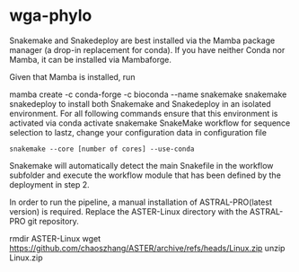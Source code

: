 # wga-phylo
Snakemake and Snakedeploy are best installed via the Mamba package manager (a drop-in replacement for conda). If you have neither Conda nor Mamba, it can be installed via Mambaforge. 

Given that Mamba is installed, run

mamba create -c conda-forge -c bioconda --name snakemake snakemake snakedeploy
to install both Snakemake and Snakedeploy in an isolated environment. For all following commands ensure that this environment is activated via
conda activate snakemake
SnakeMake workflow for sequence selection to lastz, change your configuration data in configuration file

`snakemake --core [number of cores] --use-conda`

Snakemake will automatically detect the main Snakefile in the workflow subfolder and execute the workflow module that has been defined by the deployment in step 2.

In order to run the pipeline, a manual installation of ASTRAL-PRO(latest version) is required. Replace the ASTER-Linux directory with the ASTRAL-PRO git repository. 

rmdir ASTER-Linux
wget https://github.com/chaoszhang/ASTER/archive/refs/heads/Linux.zip
unzip Linux.zip
